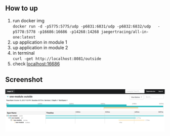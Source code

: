 ## How to up
1. run docker img  
`docker run -d -p5775:5775/udp -p6831:6831/udp -p6832:6832/udp   -p5778:5778 -p16686:16686 -p14268:14268 jaegertracing/all-in-one:latest`  
2. up application in module 1
3. up application in module 2
4. in terminal   
`curl -get http://localhost:8081/outside` 
5. check [localhost:16686](http://localhost:16686)

## Screenshot
![img](./screen.png)
